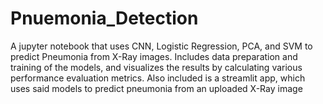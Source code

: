 # Pnuemonia_Detection
A jupyter notebook that uses CNN, Logistic Regression, PCA, and SVM to predict Pneumonia from X-Ray images. Includes data preparation and training of the models, and visualizes the results by calculating various performance evaluation metrics. Also included is a streamlit app, which uses said models to predict pneumonia from an uploaded X-Ray image
